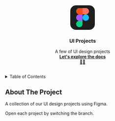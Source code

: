 <!-- START: Header -->
<br />
<div align="middle">
  
  <img src="assets/img-figma.png" alt="Logo" width="80" height="80">
  <h3 align="center">UI Projects</h3>

  <p align="center">
    A few of UI design projects
    <br />
    <a
      href="https://github.com/hattaltd/figma-ui-design/blob/master/README.md"
    >
      <strong>Let's explore the docs<br />🛵💨</strong>
    </a>
  </p>

</div>
<br />
<!-- END: Header -->

<!-- START: Table Of Contents -->
<details>
  <summary>Table of Contents</summary>
  <ol>
    <li><a href="#about-the-project">About The Project</a></li>
  </ol>
</details>
<!-- END: Table Of Contents -->

<!-- START: Project Title -->
## About The Project
A collection of our UI design projects using Figma.

Open each project by switching the branch.
<br /><br>
<!-- END: Project Title -->




